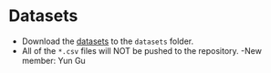 # Datasets

- Download the [datasets](http://tianchi.aliyun.com/competition/information.htm?spm=5176.100068.5678.2.QalDqa&raceId=1) to the `datasets` folder. 
- All of the `*.csv` files will NOT be pushed to the repository.
-New member: Yun Gu